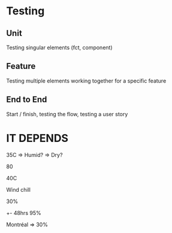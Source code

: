 # Testing

## Unit

Testing singular elements (fct, component)

## Feature

Testing multiple elements working together for a specific feature

## End to End

Start / finish, testing the flow, testing a user story

# IT DEPENDS

35C
=> Humid?
=> Dry?

80

40C

Wind chill

30%

+- 48hrs 95%

Montréal => 30%
